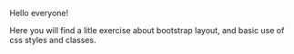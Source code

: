 Hello everyone!

Here you will find a litle exercise about bootstrap layout, and basic use of css styles and classes.

